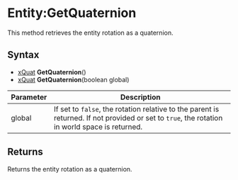 # Entity:GetQuaternion

This method retrieves the entity rotation as a quaternion.

## Syntax

- [xQuat](xQuat.md) **GetQuaternion**()
- [xQuat](xQuat.md) **GetQuaternion**(boolean global)

| Parameter | Description |
|---|---|
| global | If set to `false`, the rotation relative to the parent is returned. If not provided or set to `true`, the rotation in world space is returned. |

## Returns

Returns the entity rotation as a quaternion.
